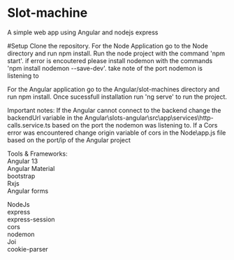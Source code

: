 # Slot-machine
A simple web app using Angular and nodejs express

#Setup
Clone the repository.
For the Node Application go to the Node directory and run npm install.
Run the node project with the command 'npm start'.
if error is encoutered please install nodemon with the commands 'npm install nodemon --save-dev'.
take note of the port nodemon is listening to


For the Angular application go to the Angular/slot-machines directory and run npm install.
Once sucessfull installation run 'ng serve' to run the project.

Important notes:
If the Angular cannot connect to the backend change the backendUrl variable in the Angular\slots-angular\src\app\services\http-calls.service.ts
based on the port the nodemon was listening to.
If a Cors error was encountered change origin variable of cors in the Node\app.js file based on the port/ip of the Angular project

Tools & Frameworks:  
Angular 13  
Angular Material  
bootstrap  
Rxjs  
Angular forms  
  
NodeJs  
express  
express-session  
cors  
nodemon  
Joi  
cookie-parser  
